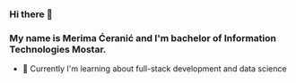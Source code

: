 ### Hi there 👋


### My name is Merima Ćeranić and I'm bachelor of Information Technologies Mostar.


- 🌱 Currently I'm learning about full-stack development and data science
 